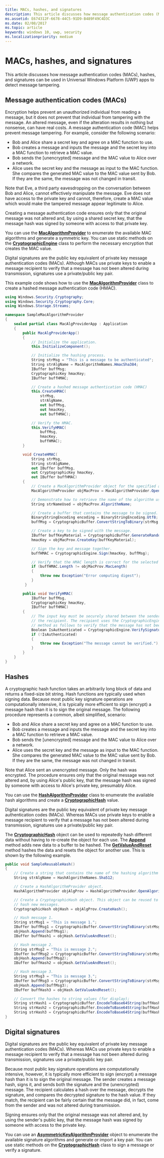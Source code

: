 ```yaml
---
title: MACs, hashes, and signatures
description: This article discusses how message authentication codes (MACs), hashes, and signatures can be used in Universal Windows Platform (UWP) apps to detect message tampering.
ms.assetid: E674312F-6678-44C5-91D9-B489F49C4D3C
ms.date: 02/08/2017
ms.topic: article
keywords: windows 10, uwp, security
ms.localizationpriority: medium
---
```

# MACs, hashes, and signatures




This article discusses how message authentication codes (MACs), hashes, and signatures can be used in Universal Windows Platform (UWP) apps to detect message tampering.

## Message authentication codes (MACs)


Encryption helps prevent an unauthorized individual from reading a message, but it does not prevent that individual from tampering with the message. An altered message, even if the alteration results in nothing but nonsense, can have real costs. A message authentication code (MAC) helps prevent message tampering. For example, consider the following scenario:

-   Bob and Alice share a secret key and agree on a MAC function to use.
-   Bob creates a message and inputs the message and the secret key into a MAC function to retrieve a MAC value.
-   Bob sends the \[unencrypted\] message and the MAC value to Alice over a network.
-   Alice uses the secret key and the message as input to the MAC function. She compares the generated MAC value to the MAC value sent by Bob. If they are the same, the message was not changed in transit.

Note that Eve, a third party eavesdropping on the conversation between Bob and Alice, cannot effectively manipulate the message. Eve does not have access to the private key and cannot, therefore, create a MAC value which would make the tampered message appear legitimate to Alice.

Creating a message authentication code ensures only that the original message was not altered and, by using a shared secret key, that the message hash was signed by someone with access to that private key.

You can use the [**MacAlgorithmProvider**](https://docs.microsoft.com/uwp/api/Windows.Security.Cryptography.Core.MacAlgorithmProvider) to enumerate the available MAC algorithms and generate a symmetric key. You can use static methods on the [**CryptographicEngine**](https://docs.microsoft.com/uwp/api/Windows.Security.Cryptography.Core.CryptographicEngine) class to perform the necessary encryption that creates the MAC value.

Digital signatures are the public key equivalent of private key message authentication codes (MACs). Although MACs use private keys to enable a message recipient to verify that a message has not been altered during transmission, signatures use a private/public key pair.

This example code shows how to use the [**MacAlgorithmProvider**](https://docs.microsoft.com/uwp/api/Windows.Security.Cryptography.Core.MacAlgorithmProvider) class to create a hashed message authentication code (HMAC).

```cs
using Windows.Security.Cryptography;
using Windows.Security.Cryptography.Core;
using Windows.Storage.Streams;

namespace SampleMacAlgorithmProvider
{
    sealed partial class MacAlgProviderApp : Application
    {
        public MacAlgProviderApp()
        {
            // Initialize the application.
            this.InitializeComponent();

            // Initialize the hashing process.
            String strMsg = "This is a message to be authenticated";
            String strAlgName = MacAlgorithmNames.HmacSha384;
            IBuffer buffMsg;
            CryptographicKey hmacKey;
            IBuffer buffHMAC;

            // Create a hashed message authentication code (HMAC)
            this.CreateHMAC(
                strMsg,
                strAlgName,
                out buffMsg,
                out hmacKey,
                out buffHMAC);

            // Verify the HMAC.
            this.VerifyHMAC(
                buffMsg,
                hmacKey,
                buffHMAC);
        }

        void CreateHMAC(
            String strMsg,
            String strAlgName,
            out IBuffer buffMsg,
            out CryptographicKey hmacKey,
            out IBuffer buffHMAC)
        {
            // Create a MacAlgorithmProvider object for the specified algorithm.
            MacAlgorithmProvider objMacProv = MacAlgorithmProvider.OpenAlgorithm(strAlgName);

            // Demonstrate how to retrieve the name of the algorithm used.
            String strNameUsed = objMacProv.AlgorithmName;

            // Create a buffer that contains the message to be signed.
            BinaryStringEncoding encoding = BinaryStringEncoding.Utf8;
            buffMsg = CryptographicBuffer.ConvertStringToBinary(strMsg, encoding);

            // Create a key to be signed with the message.
            IBuffer buffKeyMaterial = CryptographicBuffer.GenerateRandom(objMacProv.MacLength);
            hmacKey = objMacProv.CreateKey(buffKeyMaterial);

            // Sign the key and message together.
            buffHMAC = CryptographicEngine.Sign(hmacKey, buffMsg);

            // Verify that the HMAC length is correct for the selected algorithm
            if (buffHMAC.Length != objMacProv.MacLength)
            {
                throw new Exception("Error computing digest");
            }
         }

        public void VerifyHMAC(
            IBuffer buffMsg,
            CryptographicKey hmacKey,
            IBuffer buffHMAC)
        {
            // The input key must be securely shared between the sender of the HMAC and 
            // the recipient. The recipient uses the CryptographicEngine.VerifySignature() 
            // method as follows to verify that the message has not been altered in transit.
            Boolean IsAuthenticated = CryptographicEngine.VerifySignature(hmacKey, buffMsg, buffHMAC);
            if (!IsAuthenticated)
            {
                throw new Exception("The message cannot be verified.");
            }
        }
    }
}
```

## Hashes


A cryptographic hash function takes an arbitrarily long block of data and returns a fixed-size bit string. Hash functions are typically used when signing data. Because most public key signature operations are computationally intensive, it is typically more efficient to sign (encrypt) a message hash than it is to sign the original message. The following procedure represents a common, albeit simplified, scenario:

-   Bob and Alice share a secret key and agree on a MAC function to use.
-   Bob creates a message and inputs the message and the secret key into a MAC function to retrieve a MAC value.
-   Bob sends the \[unencrypted\] message and the MAC value to Alice over a network.
-   Alice uses the secret key and the message as input to the MAC function. She compares the generated MAC value to the MAC value sent by Bob. If they are the same, the message was not changed in transit.

Note that Alice sent an unencrypted message. Only the hash was encrypted. The procedure ensures only that the original message was not altered and, by using Alice's public key, that the message hash was signed by someone with access to Alice's private key, presumably Alice.

You can use the [**HashAlgorithmProvider**](https://docs.microsoft.com/uwp/api/Windows.Security.Cryptography.Core.HashAlgorithmProvider) class to enumerate the available hash algorithms and create a [**CryptographicHash**](https://docs.microsoft.com/uwp/api/Windows.Security.Cryptography.Core.CryptographicHash) value.

Digital signatures are the public key equivalent of private key message authentication codes (MACs). Whereas MACs use private keys to enable a message recipient to verify that a message has not been altered during transmission, signatures use a private/public key pair.

The [**CryptographicHash**](https://docs.microsoft.com/uwp/api/Windows.Security.Cryptography.Core.CryptographicHash) object can be used to repeatedly hash different data without having to re-create the object for each use. The [**Append**](https://docs.microsoft.com/uwp/api/windows.security.cryptography.core.cryptographichash.append) method adds new data to a buffer to be hashed. The [**GetValueAndReset**](https://docs.microsoft.com/uwp/api/windows.security.cryptography.core.cryptographichash.getvalueandreset) method hashes the data and resets the object for another use. This is shown by the following example.

```cs
public void SampleReusableHash()
{
    // Create a string that contains the name of the hashing algorithm to use.
    String strAlgName = HashAlgorithmNames.Sha512;

    // Create a HashAlgorithmProvider object.
    HashAlgorithmProvider objAlgProv = HashAlgorithmProvider.OpenAlgorithm(strAlgName);

    // Create a CryptographicHash object. This object can be reused to continually
    // hash new messages.
    CryptographicHash objHash = objAlgProv.CreateHash();

    // Hash message 1.
    String strMsg1 = "This is message 1.";
    IBuffer buffMsg1 = CryptographicBuffer.ConvertStringToBinary(strMsg1, BinaryStringEncoding.Utf16BE);
    objHash.Append(buffMsg1);
    IBuffer buffHash1 = objHash.GetValueAndReset();

    // Hash message 2.
    String strMsg2 = "This is message 2.";
    IBuffer buffMsg2 = CryptographicBuffer.ConvertStringToBinary(strMsg2, BinaryStringEncoding.Utf16BE);
    objHash.Append(buffMsg2);
    IBuffer buffHash2 = objHash.GetValueAndReset();

    // Hash message 3.
    String strMsg3 = "This is message 3.";
    IBuffer buffMsg3 = CryptographicBuffer.ConvertStringToBinary(strMsg3, BinaryStringEncoding.Utf16BE);
    objHash.Append(buffMsg3);
    IBuffer buffHash3 = objHash.GetValueAndReset();

    // Convert the hashes to string values (for display);
    String strHash1 = CryptographicBuffer.EncodeToBase64String(buffHash1);
    String strHash2 = CryptographicBuffer.EncodeToBase64String(buffHash2);
    String strHash3 = CryptographicBuffer.EncodeToBase64String(buffHash3);
}

```

## Digital signatures


Digital signatures are the public key equivalent of private key message authentication codes (MACs). Whereas MACs use private keys to enable a message recipient to verify that a message has not been altered during transmission, signatures use a private/public key pair.

Because most public key signature operations are computationally intensive, however, it is typically more efficient to sign (encrypt) a message hash than it is to sign the original message. The sender creates a message hash, signs it, and sends both the signature and the (unencrypted) message. The recipient calculates a hash over the message, decrypts the signature, and compares the decrypted signature to the hash value. If they match, the recipient can be fairly certain that the message did, in fact, come from the sender and was not altered during transmission.

Signing ensures only that the original message was not altered and, by using the sender's public key, that the message hash was signed by someone with access to the private key.

You can use an [**AsymmetricKeyAlgorithmProvider**](https://docs.microsoft.com/uwp/api/Windows.Security.Cryptography.Core.AsymmetricKeyAlgorithmProvider) object to enumerate the available signature algorithms and generate or import a key pair. You can use static methods on the [**CryptographicHash**](https://docs.microsoft.com/uwp/api/Windows.Security.Cryptography.Core.CryptographicHash) class to sign a message or verify a signature.